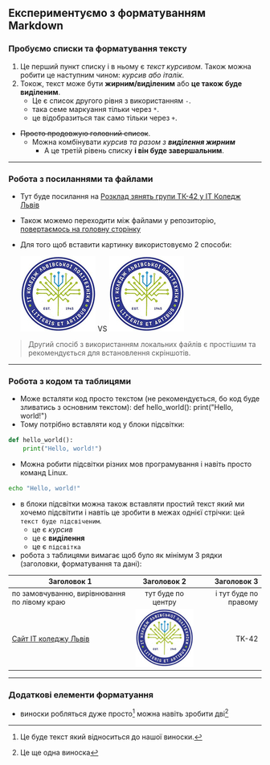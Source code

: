 ## Експериментуємо з форматуванням Markdown

### Пробуємо списки та форматування тексту
1. Це перший пункт списку і в ньому є _текст курсивом_. Також можна робити це наступним чином: *курсив або італік*.
1. Токож, текст може бути __жирним/виділеним__ або **це також буде виділеним**.
    - Це є список другого рівня з використанням `-`.
    * така семе маркуання тільки через `*`.
    + це відобразиться так само тільки через `+`.
- ~~Просто продовжую головний список~~.
    - Можна комбінувати _курсив та разом з **виділення жирним**_
        - А це третій рівень списку __і він буде завершальним__.

---

### Робота з посиланнями та файлами
- Тут буде посилання на [Розклад зянять групи ТК-42 у ІТ Коледж Львів](https://itcollege.lviv.ua/rozklad-1-sem-23-24/ "Переходимо по URL")
- Також можемо переходити між файлами у репозиторію, [повертаємось на головну сторінку](../README.md)
- Для того щоб вставити картинку використовуємо 2 способи:

    ![будь-який текст](https://github.com/BobasB/2023_tk42_oop/raw/main/init/pictures/logo-lit.jpg "Не забуваємо змінити blob на raw") VS ![будь-який текст](pictures/logo-lit.jpg "Переходимо локально до файлу")

> Другий спосіб з використанням локальних файлів є простішим та рекомендується для встановлення скріншотів.

---

### Робота з кодом та таблицями
+ Може всталяти код просто текстом (не рекомендується, бо код буде зливатись з основним текстом):
    def hello_world():
        print("Hello, world!")
+ Тому потрібно вставляти код у блоки підсвітки:
```python
def hello_world():
    print("Hello, world!")
```
+ Можна робити підсвітки різних мов програмування і навіть просто команд Linux.
```bash
echo "Hello, world!"
```
+ в блоки підсвітки можна також вставляти простий текст який ми хочемо підсвітити і навтіь це зробити в межах однієї стрічки: `Цей текст буде підсвіченим`.
    - це є _курсив_
    - це є __виділення__
    - це є `підсвітка`
+ робота з таблицями вимагає щоб було як мінімум 3 рядки (заголовки, форматування та дані):

| Заголовок 1 | Заголовок 2 | Заголовок 3 |
|---|:---:|---:|
| по замовчуванню, вирівнювання по лівому краю | тут буде по центру | і тут буде по правому |
| [Сайт ІТ коледжу Львів](https://itcollege.lviv.ua) | ![logo](pictures/logo-lit.jpg) | TK-42 |

---

### Додаткові елементи форматуання
+ виноски робляться дуже просто[^info] можна навіть зробити дві[^2]

[^info]: Це буде текст який відноситься до нашої виноски.
[^2]: Це ще одна виноска


